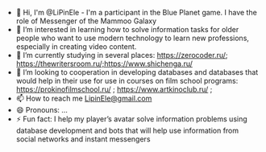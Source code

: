 - 👋 Hi, I'm @LiPinEle - I'm a participant in the Blue Planet game. I have the role of Messenger of the Mammoo Galaxy
- 👀 I’m interested in learning how to solve information tasks for older people who want to use modern technology to learn new professions, especially in creating video content.
- 🌱 I’m  currently studying in several places: https://zerocoder.ru/; https://thewritersroom.ru/;https://www.shichenga.ru/
- 💞️ I’m looking to cooperation in developing databases and databases that would help in their use for use in courses on film school programs: https://prokinofilmschool.ru/ ; https://www.artkinoclub.ru/ ;
- 📫 How to reach me LipinEle@gmail.com
- 😄 Pronouns: ...
- ⚡ Fun fact: I help my player’s avatar solve information problems using database development and bots that will help use information from social networks and instant messengers

<!---
LiPinEle/LiPinEle is a ✨ special ✨ repository because its `README.md` (this file) appears on your GitHub profile.
You can click the Preview link to take a look at your changes.
--->
